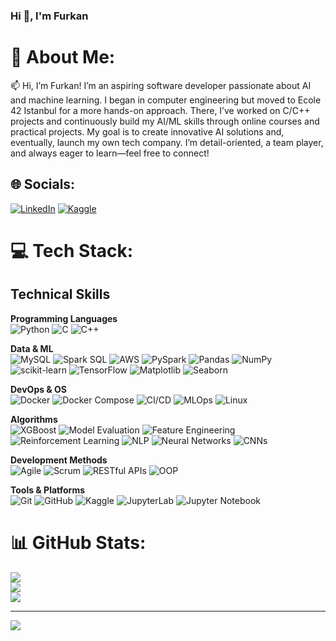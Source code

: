 ###                                                                       Hi 👋, I'm Furkan

# 💫 About Me:
📫 Hi, I’m Furkan! I’m an aspiring software developer passionate about AI and machine learning. I began in computer engineering but moved to Ecole 42 Istanbul for a more hands-on approach. There, I’ve worked on C/C++ projects and continuously build my AI/ML skills through online courses and practical projects. My goal is to create innovative AI solutions and, eventually, launch my own tech company. I’m detail-oriented, a team player, and always eager to learn—feel free to connect!


## 🌐 Socials:
[![LinkedIn](https://img.shields.io/badge/LinkedIn-%230077B5.svg?logo=linkedin&logoColor=white)](https://linkedin.com/in/furkangny) [![Kaggle](https://img.shields.io/badge/Kaggle-%237289DA.svg?logo=kaggle&logoColor=white)](https://www.kaggle.com/furykan)

# 💻 Tech Stack:
## Technical Skills

**Programming Languages**  
![Python](https://img.shields.io/badge/Python-3670A0?style=for-the-badge&logo=python&logoColor=ffdd54) ![C](https://img.shields.io/badge/C-%2300599C.svg?style=for-the-badge&logo=c&logoColor=white) ![C++](https://img.shields.io/badge/C%2B%2B-%2300599C.svg?style=for-the-badge&logo=c%2B%2B&logoColor=white)  

**Data & ML**  
![MySQL](https://img.shields.io/badge/MySQL-%2300f.svg?style=for-the-badge&logo=mysql&logoColor=white) ![Spark SQL](https://img.shields.io/badge/Spark_SQL-EE9224?style=for-the-badge&logo=apachespark&logoColor=white) ![AWS](https://img.shields.io/badge/AWS-232F3E?style=for-the-badge&logo=amazonaws&logoColor=white) ![PySpark](https://img.shields.io/badge/PySpark-EE9224?style=for-the-badge&logo=apache%20spark&logoColor=white) ![Pandas](https://img.shields.io/badge/pandas-%23150458.svg?style=for-the-badge&logo=pandas&logoColor=white) ![NumPy](https://img.shields.io/badge/numpy-%23013243.svg?style=for-the-badge&logo=numpy&logoColor=white) ![scikit-learn](https://img.shields.io/badge/scikit--learn-F7931E.svg?style=for-the-badge&logo=scikit-learn&logoColor=white) ![TensorFlow](https://img.shields.io/badge/TensorFlow-FF6F00.svg?style=for-the-badge&logo=TensorFlow&logoColor=white) ![Matplotlib](https://img.shields.io/badge/Matplotlib-%2300a6fb.svg?style=for-the-badge&logo=matplotlib&logoColor=white) ![Seaborn](https://img.shields.io/badge/Seaborn-0769AD.svg?style=for-the-badge&logo=Seaborn&logoColor=white)  

**DevOps & OS**  
![Docker](https://img.shields.io/badge/Docker-%230db7ed.svg?style=for-the-badge&logo=docker&logoColor=white) ![Docker Compose](https://img.shields.io/badge/Docker_Compose-%230db7ed.svg?style=for-the-badge&logo=docker&logoColor=white) ![CI/CD](https://img.shields.io/badge/CI%2FCD-000000?style=for-the-badge&logo=githubactions&logoColor=white) ![MLOps](https://img.shields.io/badge/MLOps-009fdb?style=for-the-badge&logo=kubernetes&logoColor=white) ![Linux](https://img.shields.io/badge/Linux-FCC624?style=for-the-badge&logo=linux&logoColor=black)  

**Algorithms**  
![XGBoost](https://img.shields.io/badge/XGBoost-43A047?style=for-the-badge&logo=xgboost&logoColor=white) ![Model Evaluation](https://img.shields.io/badge/Model_Evaluation-43A047?style=for-the-badge&logo=Model_Evaluation&logoColor=white) ![Feature Engineering](https://img.shields.io/badge/Feature_Engineering-43A047?style=for-the-badge&logo=Feature_Engineering&logoColor=white) ![Reinforcement Learning](https://img.shields.io/badge/Reinforcement_Learning-43A047?style=for-the-badge&logo=Reinforcement_Learning&logoColor=white) ![NLP](https://img.shields.io/badge/NLP-43A047?style=for-the-badge&logo=NLP&logoColor=white) ![Neural Networks](https://img.shields.io/badge/Neural_Networks-43A047?style=for-the-badge&logo=Neural_Networks&logoColor=white) ![CNNs](https://img.shields.io/badge/CNNs-F06B1A?style=for-the-badge&logo=CNNs&logoColor=white) 

**Development Methods**  
![Agile](https://img.shields.io/badge/Agile-F06B1A?style=for-the-badge&logo=agile&logoColor=white) ![Scrum](https://img.shields.io/badge/Scrum-1F8ACB?style=for-the-badge&logo=scrumalliance&logoColor=white) ![RESTful APIs](https://img.shields.io/badge/RESTful_APIs-007ACC?style=for-the-badge&logo=apacheserver&logoColor=white) ![OOP](https://img.shields.io/badge/OOP-4E9A06?style=for-the-badge&logo=objectivec&logoColor=white)  

**Tools & Platforms**  
![Git](https://img.shields.io/badge/Git-F05032?style=for-the-badge&logo=git&logoColor=white) ![GitHub](https://img.shields.io/badge/GitHub-181717?style=for-the-badge&logo=github&logoColor=white) ![Kaggle](https://img.shields.io/badge/Kaggle-%237289DA.svg?style=for-the-badge&logo=kaggle&logoColor=white) ![JupyterLab](https://img.shields.io/badge/JupyterLab-F37626?style=for-the-badge&logo=jupyter&logoColor=white) ![Jupyter Notebook](https://img.shields.io/badge/Jupyter_Notebook-F37626?style=for-the-badge&logo=jupyter&logoColor=white)  


# 📊 GitHub Stats:
![](https://github-readme-stats.vercel.app/api?username=furkangny&theme=dark&hide_border=false&include_all_commits=false&count_private=false)<br/>
![](https://github-readme-streak-stats.herokuapp.com/?user=furkangny&theme=dark&hide_border=false)<br/>
![](https://github-readme-stats.vercel.app/api/top-langs/?username=furkangny&theme=dark&hide_border=false&include_all_commits=false&count_private=false&layout=compact)

---
[![](https://visitcount.itsvg.in/api?id=furkangny&icon=0&color=0)](https://visitcount.itsvg.in)

<!-- Proudly created with GPRM ( https://gprm.itsvg.in ) -->
